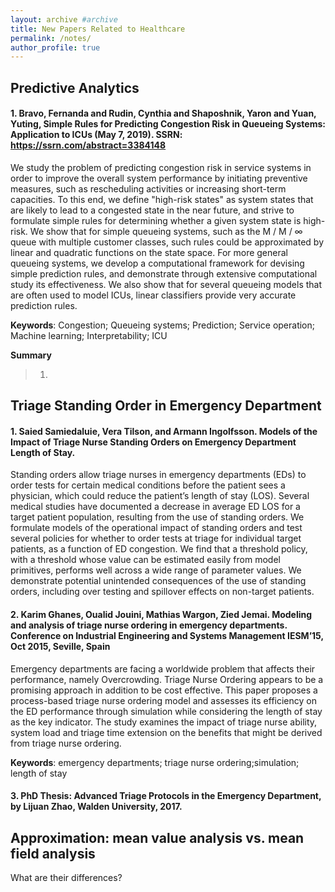 ```yaml
---
layout: archive #archive
title: New Papers Related to Healthcare
permalink: /notes/
author_profile: true
---
```


## Predictive Analytics

#### 1. Bravo, Fernanda and Rudin, Cynthia and Shaposhnik, Yaron and Yuan, Yuting, Simple Rules for Predicting Congestion Risk in Queueing Systems: Application to ICUs (May 7, 2019). SSRN: https://ssrn.com/abstract=3384148

We study the problem of predicting congestion risk in service systems in order to improve the overall system performance by initiating preventive measures, such as rescheduling activities or increasing short-term capacities. To this end, we define "high-risk states" as system states that are likely to lead to a congested state in the near future, and strive to formulate simple rules for determining whether a given system state is high-risk. We show that for simple queueing systems, such as the M / M / ∞ queue with multiple customer classes, such rules could be approximated by linear and quadratic functions on the state space. For more general queueing systems, we develop a computational framework for devising simple prediction rules, and demonstrate through extensive computational study its effectiveness. We also show that for several queueing models that are often used to model ICUs, linear classifiers provide very accurate prediction rules.

**Keywords**: Congestion; Queueing systems; Prediction; Service operation; Machine learning; Interpretability; ICU

**Summary**
> 1.


## Triage Standing Order in Emergency Department

#### 1. Saied Samiedaluie, Vera Tilson, and Armann Ingolfsson. Models of the Impact of Triage Nurse Standing Orders on Emergency Department Length of Stay.

Standing orders allow triage nurses in emergency departments (EDs) to order tests for certain medical conditions before the patient sees a physician, which could reduce the patient’s length of stay (LOS). Several medical studies have documented a decrease in average ED LOS for a target patient population, resulting from the use of standing orders. We formulate models of the operational impact of standing orders and test several policies for whether to order tests at triage for individual target patients, as a function of ED congestion. We find that a threshold policy, with a threshold whose value can be estimated easily from model primitives, performs well across a wide range of parameter values. We demonstrate potential unintended consequences of the use of standing orders, including over testing and spillover effects on non-target patients.

#### 2. Karim Ghanes, Oualid Jouini, Mathias Wargon, Zied Jemai. Modeling and analysis of triage nurse ordering in emergency departments. Conference on Industrial Engineering and Systems Management IESM’15, Oct 2015, Seville, Spain

Emergency departments are facing a worldwide problem that affects their performance, namely Overcrowding. Triage Nurse Ordering appears to be a promising approach in addition to be cost effective. This paper proposes a process-based triage nurse ordering model and assesses its efficiency on the ED performance through simulation while considering the length of stay as the key indicator. The study examines the impact of triage nurse ability, system load and triage time extension on the benefits that might be derived from triage nurse ordering.

**Keywords**: emergency departments; triage nurse ordering;simulation; length of stay


#### 3. PhD Thesis: Advanced Triage Protocols in the Emergency Department, by Lijuan Zhao, Walden University, 2017.


## Approximation: mean value analysis vs. mean field analysis

What are their differences?
